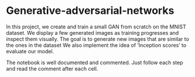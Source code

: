 # Generative-adversarial-networks
 In this project, we create and train a small GAN from scratch on the MNIST dataset. We  display a few generated images as training progresses and inspect them visually. 
 The goal is to generate new images that are similar to the ones in the dataset We  also implement the idea of ’Inception scores’ to evaluate our model. 

 The notebook is well documented and commented. Just follow each step and read the comment after each cell.
